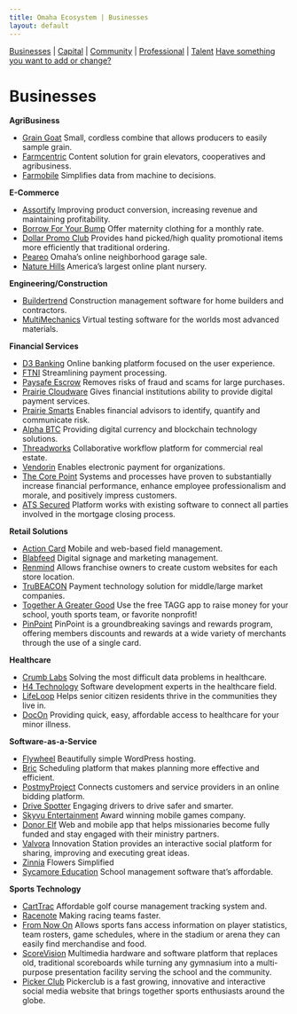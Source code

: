 ```yaml
---
title: Omaha Ecosystem | Businesses
layout: default
---
```

[Businesses](/) | [Capital](/capital) | [Community](/community) | [Professional](/professional) | [Talent](/talent)
[Have something you want to add or change?](https://github.com/omaha-ecosystem/omaha-ecosystem.github.io/issues/new)

# Businesses
**AgriBusiness**
 * [Grain Goat](http://www.graingoat.com/)
 Small, cordless combine that allows producers to easily sample grain.
 * [Farmcentric](http://farmcentric.com/)
 Content solution for grain elevators, cooperatives and agribusiness.
 * [Farmobile](https://www.farmobile.com/)
 Simplifies data from machine to decisions.

**E-Commerce**
 * [Assortify](http://www.assortify.com/)
 Improving product conversion, increasing revenue and maintaining profitability.
 * [Borrow For Your Bump](http://www.borrowforyourbump.com/)
 Offer maternity clothing for a monthly rate.
 * [Dollar Promo Club](http://www.dollarpromoclub.com/)
 Provides hand picked/high quality promotional items more efficiently that traditional ordering.
 * [Peareo](https://www.peareo.com/)
 Omaha’s online neighborhood garage sale.
 * [Nature Hills](http://www.naturehills.com/)
 America’s largest online plant nursery.

**Engineering/Construction**
 * [Buildertrend](https://www.buildertrend.com/)
 Construction management software for home builders and contractors.
 * [MultiMechanics](http://multimechanics.com/)
 Virtual testing software for the worlds most advanced materials.

**Financial Services**
 * [D3 Banking](http://www.d3banking.com/)
 Online banking platform focused on the user experience.
 * [FTNI](http://www.ftni.com/)
 Streamlining payment processing.
 * [Paysafe Escrow](https://paysafeescrow.com/)
 Removes risks of fraud and scams for large purchases.
 * [Prairie Cloudware](http://www.prairiecloudware.com/)
 Gives financial institutions ability to provide digital payment services.
 * [Prairie Smarts](http://www.prairiesmarts.com/)
 Enables financial advisors to identify, quantify and communicate risk.
 * [Alpha BTC](https://www.facebook.com/alphabtc/)
 Providing digital currency and blockchain technology solutions.
 * [Threadworks](http://www.thread.works/)
 Collaborative workflow platform for commercial real estate.
 * [Vendorin](https://www.vendorin.com/)
 Enables electronic payment for organizations.
 * [The Core Point](http://www.bank-ps.com/)
 Systems and processes have proven to substantially increase financial performance, enhance employee professionalism and morale, and positively impress customers.
 * [ATS Secured](https://www.atssecured.com/)
 Platform works with existing software to connect all parties involved in the mortgage closing process.

**Retail Solutions**
 * [Action Card](http://actioncardapp.com/)
 Mobile and web-based field management.
 * [Blabfeed](http://www.blabfeed.com/)
 Digital signage and marketing management.
 * [Renmind](http://renmind.com/)
 Allows franchise owners to create custom websites for each store location.
 * [TruBEACON](http://trubeacon.com/)
 Payment technology solution for middle/large market companies.
 * [Together A Greater Good](http://www.togetheragreatergood.com/)
 Use the free TAGG app to raise money for your school, youth sports team, or favorite nonprofit!
 * [PinPoint](http://www.pinpointrewards.com/index.cfm)
 PinPoint is a groundbreaking savings and rewards program, offering members discounts and rewards at a wide variety of merchants through the use of a single card.

**Healthcare**
 * [Crumb Labs](http://www.crumb.co/)
 Solving the most difficult data problems in healthcare.
 * [H4 Technology](http://h4-technology.com/)
 Software development experts in the healthcare field.
 * [LifeLoop](http://www.ourlifeloop.com/)
 Helps senior citizen residents thrive in the communities they live in.
 * [DocOn](http://www.mydocon.com/)
 Providing quick, easy, affordable access to healthcare for your minor illness.

**Software-as-a-Service**
 * [Flywheel](https://getflywheel.com/)
 Beautifully simple WordPress hosting.
 * [Bric](http://getbric.com/)
 Scheduling platform that makes planning more effective and efficient.
 * [PostmyProject](https://www.postmyproject.com/)
 Connects customers and service providers in an online bidding platform.
 * [Drive Spotter](http://drivespotter.com/)
 Engaging drivers to drive safer and smarter.
 * [Skyvu Entertainment](http://www.skyvu.net/)
 Award winning mobile games company.
 * [Donor Elf](http://www.donorelf.com/)
 Web and mobile app that helps missionaries become fully funded and stay engaged with their ministry partners.
 * [Valvora](https://www.valvora.com/products/innovation-station/index.html)
 Innovation Station provides an interactive social platform for sharing, improving and executing great ideas.
 * [Zinnia](http://www.gozinnia.com/)
 Flowers Simplified
 * [Sycamore Education](http://159.203.95.86/)
 School management software that’s affordable.

**Sports Technology**
 * [CartTrac](http://www.carttrac.com/)
 Affordable golf course management tracking system and.
 * [Racenote](http://racenote.com/)
 Making racing teams faster.
 * [From Now On](http://from-now-on.com/#home)
 Allows sports fans access information on player statistics, team rosters, game schedules, where in the stadium or arena they can easily find merchandise and food.
 * [ScoreVision](http://www.scorevision.com/)
 Multimedia hardware and software platform that replaces old, traditional scoreboards while turning any gymnasium into a multi-purpose presentation facility serving the school and the community.
 * [Picker Club](http://www.pickerclub.com/)
 Pickerclub is a fast growing, innovative and interactive social media website that brings together sports enthusiasts around the globe.
